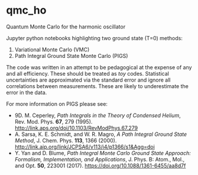 # qmc_ho

Quantum Monte Carlo for the harmonic oscillator

Jupyter python notebooks highlighting two ground state (T=0) methods:

1. Variational Monte Carlo (VMC)
2. Path Integral Ground State Monte Carlo (PIGS)

The code was written in an attempt to be pedagogical at the expense of any and
all efficiency.  These should be treated as *toy* codes.  Statistical
uncertainties are approximated via the standard error and ignore all
correlations between measurements.  These are likely to underestimate the error
in the data.

For more information on PIGS please see:
- 9D. M. Ceperley, *Path Integrals in the Theory of Condensed Helium*, Rev. Mod.
  Phys. **67**, 279 (1995).
  http://link.aps.org/doi/10.1103/RevModPhys.67.279
- A. Sarsa, K. E. Schmidt, and W. R. Magro, *A Path Integral Ground State
  Method*, J. Chem. Phys. **113**, 1366 (2000).
  http://link.aip.org/link/JCPSA6/v113/i4/p1366/s1&Agg=doi
- Y. Yan and D. Blume, *Path Integral Monte Carlo Ground State Approach:
  Formalism, Implementation, and Applications*, J. Phys. B: Atom., Mol.,
  and Opt. **50**, 223001 (2017).
  https://doi.org/10.1088/1361-6455/aa8d7f
